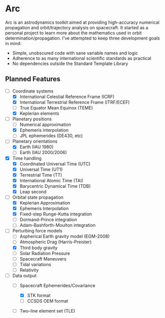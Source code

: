 # Arc
Arc is an astrodynamics toolkit aimed at providing high-accuracy numerical propagation and orbit/trajectory analysis on spacecraft. It started as a personal project to learn more about the mathematics used in orbit determination/propagation. I've attempted to keep three development goals in mind:
 - Simple, unobscured code with sane variable names and logic
 - Adherence to as many international scientific standards as practical
 - No dependencies outside the Standard Template Library

## Planned Features

 - [ ] Coordinate systems
	 - [x] International Celestial Reference Frame (ICRF)
	 - [x] International Terrestrial Reference Frame (ITRF/ECEF)
	 - [ ] True Equator Mean Equinox (TEME)
	 - [x] Keplerian elements
 - [ ] Planetary positions
	 - [ ] Numerical approximation
	 - [x] Ephemeris interpolation
	 - [ ] JPL ephemerides (DE430, etc)
 - [ ] Planetary orientations
 	 - [x] Earth (IAU 1980)
	 - [ ] Earth (IAU 2000/2006)
 - [x] Time handling
	 - [x] Coordinated Universal Time (UTC)
	 - [x] Universal Time (UT1)
	 - [x] Terrestrial Time (TT)
	 - [x] International Atomic Time (TAI)
	 - [x] Barycentric Dynamical Time (TDB)
	 - [x] Leap second
 - [ ] Orbital state propagation
	 - [x] Keplerian Approximation
	 - [x] Ephemeris Interpolation
	 - [x] Fixed-step Runge-Kutta integration
	 - [ ] Dormand-Prince integration
	 - [ ] Adam-Bashforth-Moulton integration
 - [ ] Perturbing force models
	 - [ ] Aspherical Earth gravity model (EGM-2008)
	 - [ ] Atmospheric Drag (Harris-Preister)
	 - [x] Third body gravity
	 - [ ] Solar Radiation Pressure
	 - [ ] Spacecraft Maneuvers
	 - [ ] Tidal variations
	 - [ ] Relativity
 - [ ] Data output
	 - [ ] Spacecraft Ephemerides/Covariance
		 - [x] STK format
		 - [ ] CCSDS OEM format
	 - [ ] Two-line element set (TLE)


